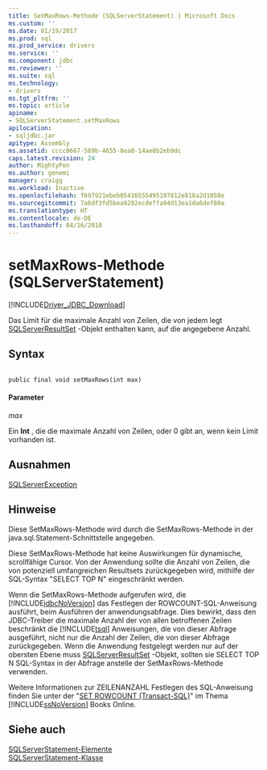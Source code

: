 ```yaml
---
title: SetMaxRows-Methode (SQLServerStatement) | Microsoft Docs
ms.custom: ''
ms.date: 01/19/2017
ms.prod: sql
ms.prod_service: drivers
ms.service: ''
ms.component: jdbc
ms.reviewer: ''
ms.suite: sql
ms.technology:
- drivers
ms.tgt_pltfrm: ''
ms.topic: article
apiname:
- SQLServerStatement.setMaxRows
apilocation:
- sqljdbc.jar
apitype: Assembly
ms.assetid: cccc0667-589b-4655-8ea8-14ae8b2eb9dc
caps.latest.revision: 24
author: MightyPen
ms.author: genemi
manager: craigg
ms.workload: Inactive
ms.openlocfilehash: f697921ebeb05416555495197812e818a2d1058e
ms.sourcegitcommit: 7a6df3fd5bea9282ecdeffa94d13ea1da6def80a
ms.translationtype: HT
ms.contentlocale: de-DE
ms.lasthandoff: 04/16/2018
---
```

# <a name="setmaxrows-method-sqlserverstatement"></a>setMaxRows-Methode (SQLServerStatement)
[!INCLUDE[Driver_JDBC_Download](../../../includes/driver_jdbc_download.md)]

  Das Limit für die maximale Anzahl von Zeilen, die von jedem legt [SQLServerResultSet](../../../connect/jdbc/reference/sqlserverresultset-class.md) -Objekt enthalten kann, auf die angegebene Anzahl.  
  
## <a name="syntax"></a>Syntax  
  
```  
  
public final void setMaxRows(int max)  
```  
  
#### <a name="parameters"></a>Parameter  
 *max*  
  
 Ein **Int** , die die maximale Anzahl von Zeilen, oder 0 gibt an, wenn kein Limit vorhanden ist.  
  
## <a name="exceptions"></a>Ausnahmen  
 [SQLServerException](../../../connect/jdbc/reference/sqlserverexception-class.md)  
  
## <a name="remarks"></a>Hinweise  
 Diese SetMaxRows-Methode wird durch die SetMaxRows-Methode in der java.sql.Statement-Schnittstelle angegeben.  
  
 Diese SetMaxRows-Methode hat keine Auswirkungen für dynamische, scrollfähige Cursor. Von der Anwendung sollte die Anzahl von Zeilen, die von potenziell umfangreichen Resultsets zurückgegeben wird, mithilfe der SQL-Syntax "SELECT TOP N" eingeschränkt werden.  
  
 Wenn die SetMaxRows-Methode aufgerufen wird, die [!INCLUDE[jdbcNoVersion](../../../includes/jdbcnoversion_md.md)] das Festlegen der ROWCOUNT-SQL-Anweisung ausführt, beim Ausführen der anwendungsabfrage. Dies bewirkt, dass den JDBC-Treiber die maximale Anzahl der von allen betroffenen Zeilen beschränkt die [!INCLUDE[tsql](../../../includes/tsql_md.md)] Anweisungen, die von dieser Abfrage ausgeführt, nicht nur die Anzahl der Zeilen, die von dieser Abfrage zurückgegeben. Wenn die Anwendung festgelegt werden nur auf der obersten Ebene muss [SQLServerResultSet](../../../connect/jdbc/reference/sqlserverresultset-class.md) -Objekt, sollten sie SELECT TOP N SQL-Syntax in der Abfrage anstelle der SetMaxRows-Methode verwenden.  
  
 Weitere Informationen zur ZEILENANZAHL Festlegen des SQL-Anweisung finden Sie unter der "[SET ROWCOUNT (Transact-SQL)](http://go.microsoft.com/fwlink/?LinkId=139522)" im Thema [!INCLUDE[ssNoVersion](../../../includes/ssnoversion_md.md)] Books Online.  
  
## <a name="see-also"></a>Siehe auch  
 [SQLServerStatement-Elemente](../../../connect/jdbc/reference/sqlserverstatement-members.md)   
 [SQLServerStatement-Klasse](../../../connect/jdbc/reference/sqlserverstatement-class.md)  
  
  

